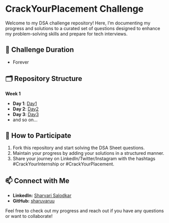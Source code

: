 # CrackYourPlacement Challenge

Welcome to my  DSA challenge repository! Here, I’m documenting my progress and solutions to a curated set of questions designed to enhance my problem-solving skills and prepare for tech interviews.

## 📅 Challenge Duration
- Forever

## 🗂️ Repository Structure
 **Week 1**
  - **Day 1**: [Day1](https://github.com/sharuvaruu/CrackYourPlacement/tree/master/week1/Day1)
  - **Day 2**: [Day2](https://github.com/sharuvaruu/CrackYourPlacement/tree/master/week1/Day2)
  - **Day 3**: [Day3](https://github.com/sharuvaruu/CrackYourPlacement/tree/master/week1/Day3)
- and so on...

## 🚀 How to Participate
1. Fork this repository and start solving the DSA Sheet questions.
2. Maintain your progress by adding your solutions in a structured manner.
3. Share your journey on LinkedIn/Twitter/Instagram with the hashtags #CrackYourInternship or #CrackYourPlacement.

## 📫 Connect with Me
- **LinkedIn:** [Sharvari Salodkar](https://www.linkedin.com/in/sharvari-salodkar-587b611a5/)
- **GitHub:** [sharuvaruu](https://github.com/sharuvaruu)

Feel free to check out my progress and reach out if you have any questions or want to collaborate!

